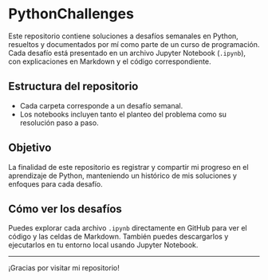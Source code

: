 # PythonChallenges

Este repositorio contiene soluciones a desafíos semanales en Python, resueltos y documentados por mí como parte de un curso de programación. Cada desafío está presentado en un archivo Jupyter Notebook (`.ipynb`), con explicaciones en Markdown y el código correspondiente.

## Estructura del repositorio

- Cada carpeta corresponde a un desafío semanal.
- Los notebooks incluyen tanto el planteo del problema como su resolución paso a paso.

## Objetivo

La finalidad de este repositorio es registrar y compartir mi progreso en el aprendizaje de Python, manteniendo un histórico de mis soluciones y enfoques para cada desafío.

## Cómo ver los desafíos

Puedes explorar cada archivo `.ipynb` directamente en GitHub para ver el código y las celdas de Markdown. También puedes descargarlos y ejecutarlos en tu entorno local usando Jupyter Notebook.

---

¡Gracias por visitar mi repositorio!
